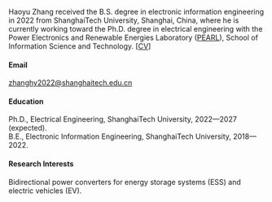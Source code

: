 

<!-- [![senli1073](https://img.shields.io/badge/senli1073-github-blue?logo=github)](https://github.com/senli1073) -->

Haoyu Zhang received the B.S. degree in electronic information engineering in 2022 from ShanghaiTech University, Shanghai, China, where he is currently working toward the Ph.D. degree in electrical engineering with the Power Electronics and Renewable Energies Laboratory ([PEARL](https://pearl.shanghaitech.edu.cn/)), School of Information Science and Technology. [[CV](static/assets/CV.pdf)]

#### Email
zhanghy2022@shanghaitech.edu.cn

#### Education
Ph.D., Electrical Engineering, ShanghaiTech University, 2022—2027 (expected).\
B.E., Electronic Information Engineering, ShanghaiTech University, 2018—2022.

#### Research Interests
Bidirectional power converters for energy storage systems (ESS) and electric vehicles (EV).

